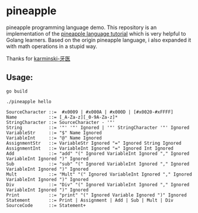 # pineapple
pineapple programming language demo.
This repository is an implementation of the [pineapple language tutorial](https://github.com/karminski/pineapple)
which is very helpful to Golang learners.
Based on the origin pineapple language,
i also expanded it with math operations
 in a stupid way.

Thanks for [karminski-牙医](https://github.com/karminski)

## Usage:
```
go build

./pineapple hello
```

```
SourceCharacter ::=  #x0009 | #x000A | #x000D | [#x0020-#xFFFF]
Name            ::= [_A-Za-z][_0-9A-Za-z]*
StringCharacter ::= SourceCharacter - '"'
String          ::= '"' '"' Ignored | '"' StringCharacter '"' Ignored
VariableStr     ::= "$" Name Ignored
VariableInt     ::= "@" Name Ignored
AssignmentStr   ::= VariableStr Ignored "=" Ignored String Ignored
AssignmentInt   ::= VariableInt Ignored "=" Ignored Int Ignored
Add             ::= "add" "(" Ignored VariableInt Ignored "," Ignored VariableInt Ignored ")" Ignored
Sub             ::= "sub" "(" Ignored VariableInt Ignored "," Ignored VariableInt Ignored ")" Ignored
Mult            ::= "Mult" "(" Ignored VariableInt Ignored "," Ignored VariableInt Ignored ")" Ignored
Div             ::= "Div" "(" Ignored VariableInt Ignored "," Ignored VariableInt Ignored ")" Ignored
Print           ::= "print" "(" Ignored Variable Ignored ")" Ignored
Statement       ::= Print | Assignment | Add | Sub | Mult | Div
SourceCode      ::= Statement+ 
```
